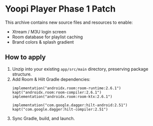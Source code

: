 # Yoopi Player Phase 1 Patch

This archive contains new source files and resources to enable:
* Xtream / M3U login screen
* Room database for playlist caching
* Brand colors & splash gradient

## How to apply
1. Unzip into your existing `app/src/main` directory, preserving package structure.
2. Add Room & Hilt Gradle dependencies:
   ```
   implementation("androidx.room:room-runtime:2.6.1")
   kapt("androidx.room:room-compiler:2.6.1")
   implementation("androidx.room:room-ktx:2.6.1")

   implementation("com.google.dagger:hilt-android:2.51")
   kapt("com.google.dagger:hilt-compiler:2.51")
   ```
3. Sync Gradle, build, and launch.